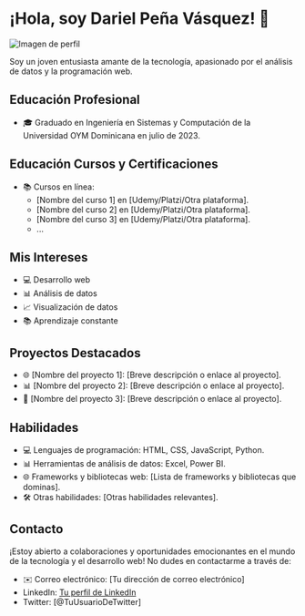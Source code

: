 # ¡Hola, soy Dariel Peña Vásquez! 👋

![Imagen de perfil](https://avatars.githubusercontent.com/u/101618623?v=4)

Soy un joven entusiasta amante de la tecnología, apasionado por el análisis de datos y la programación web.

## Educación Profesional

- 🎓 Graduado en Ingeniería en Sistemas y Computación de la Universidad OYM Dominicana en julio de 2023.

## Educación Cursos y Certificaciones

- 📚 Cursos en línea:
  - [Nombre del curso 1] en [Udemy/Platzi/Otra plataforma].
  - [Nombre del curso 2] en [Udemy/Platzi/Otra plataforma].
  - [Nombre del curso 3] en [Udemy/Platzi/Otra plataforma].
  - ...

## Mis Intereses

- 💻 Desarrollo web
- 📊 Análisis de datos
- 📈 Visualización de datos
- 📚 Aprendizaje constante

## Proyectos Destacados

- 🌐 [Nombre del proyecto 1]: [Breve descripción o enlace al proyecto].
- 📊 [Nombre del proyecto 2]: [Breve descripción o enlace al proyecto].
- 🚀 [Nombre del proyecto 3]: [Breve descripción o enlace al proyecto].

## Habilidades

- 💻 Lenguajes de programación: HTML, CSS, JavaScript, Python.
- 📊 Herramientas de análisis de datos: Excel, Power BI.
- 🌐 Frameworks y bibliotecas web: [Lista de frameworks y bibliotecas que dominas].
- 🛠️ Otras habilidades: [Otras habilidades relevantes].

## Contacto

¡Estoy abierto a colaboraciones y oportunidades emocionantes en el mundo de la tecnología y el desarrollo web! No dudes en contactarme a través de:

- ✉️ Correo electrónico: [Tu dirección de correo electrónico]
- LinkedIn: [Tu perfil de LinkedIn](https://www.linkedin.com/in/dariel-adolfo-pe%C3%B1a-v%C3%A1squez-a89b42201/)
- Twitter: [@TuUsuarioDeTwitter]
